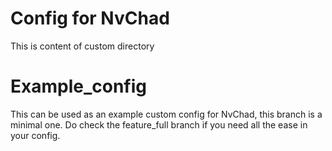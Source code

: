# Config for NvChad
This is content of custom directory

# Example_config

This can be used as an example custom config for NvChad, this branch is a minimal one. Do check the feature_full branch if you need all the ease in your config.

